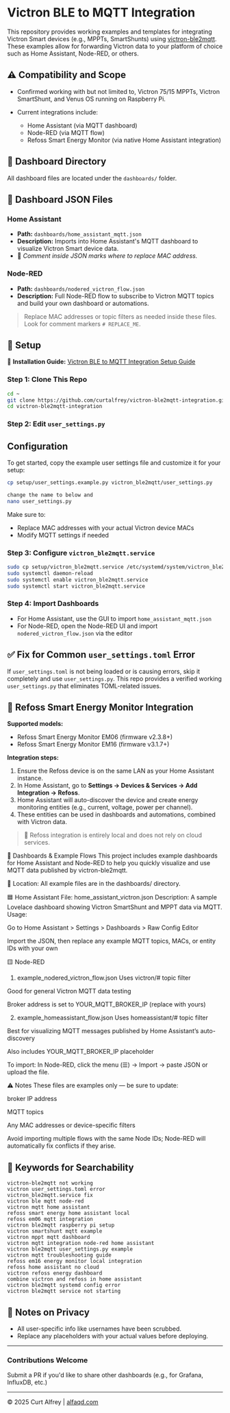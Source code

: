 # Victron BLE to MQTT Integration

This repository provides working examples and templates for integrating Victron Smart devices (e.g., MPPTs, SmartShunts) using [victron-ble2mqtt](https://github.com/Louisvdw/victron-ble2mqtt). These examples allow for forwarding Victron data to your platform of choice such as Home Assistant, Node-RED, or others.

## ⚠️ Compatibility and Scope

* Confirmed working with but not limited to, Victron 75/15 MPPTs, Victron SmartShunt, and Venus OS running on Raspberry Pi.
* Current integrations include:

  * Home Assistant (via MQTT dashboard)
  * Node-RED (via MQTT flow)
  * Refoss Smart Energy Monitor (via native Home Assistant integration)

## 📁 Dashboard Directory

All dashboard files are located under the `dashboards/` folder.

## 🧩 Dashboard JSON Files

### Home Assistant

* **Path:** `dashboards/home_assistant_mqtt.json`
* **Description:** Imports into Home Assistant's MQTT dashboard to visualize Victron Smart device data.
* 📝 *Comment inside JSON marks where to replace MAC address.*

### Node-RED

* **Path:** `dashboards/nodered_victron_flow.json`
* **Description:** Full Node-RED flow to subscribe to Victron MQTT topics and build your own dashboard or automations.

> Replace MAC addresses or topic filters as needed inside these files. Look for comment markers `# REPLACE_ME`.

## 🔧 Setup



📄 **Installation Guide:** [Victron BLE to MQTT Integration Setup Guide](https://github.com/curtalfrey/victron-ble2mqtt-integration/blob/main/Victron_BLE_to_MQTT_Integration_Setup_Guide.md)





### Step 1: Clone This Repo

```bash
cd ~
git clone https://github.com/curtalfrey/victron-ble2mqtt-integration.git
cd victron-ble2mqtt-integration
```

### Step 2: Edit `user_settings.py`


## Configuration

To get started, copy the example user settings file and customize it for your setup:

```bash
cp setup/user_settings.example.py victron_ble2mqtt/user_settings.py
```


```bash
change the name to below and 
nano user_settings.py
```

Make sure to:

* Replace MAC addresses with your actual Victron device MACs
* Modify MQTT settings if needed

### Step 3: Configure `victron_ble2mqtt.service`

```bash
sudo cp setup/victron_ble2mqtt.service /etc/systemd/system/victron_ble2mqtt.service
sudo systemctl daemon-reload
sudo systemctl enable victron_ble2mqtt.service
sudo systemctl start victron_ble2mqtt.service
```

### Step 4: Import Dashboards

* For Home Assistant, use the GUI to import `home_assistant_mqtt.json`
* For Node-RED, open the Node-RED UI and import `nodered_victron_flow.json` via the editor

## ✅ Fix for Common `user_settings.toml` Error

If `user_settings.toml` is not being loaded or is causing errors, skip it completely and use `user_settings.py`. This repo provides a verified working `user_settings.py` that eliminates TOML-related issues.

## 🔌 Refoss Smart Energy Monitor Integration

**Supported models:**

* Refoss Smart Energy Monitor EM06 (firmware v2.3.8+)
* Refoss Smart Energy Monitor EM16 (firmware v3.1.7+)

**Integration steps:**

1. Ensure the Refoss device is on the same LAN as your Home Assistant instance.
2. In Home Assistant, go to **Settings → Devices & Services → Add Integration → Refoss**.
3. Home Assistant will auto-discover the device and create energy monitoring entities (e.g., current, voltage, power per channel).
4. These entities can be used in dashboards and automations, combined with Victron data.

> 📝 Refoss integration is entirely local and does not rely on cloud services.

🧭 Dashboards & Example Flows
This project includes example dashboards for Home Assistant and Node-RED to help you quickly visualize and use MQTT data published by victron-ble2mqtt.

📁 Location:
All example files are in the dashboards/ directory.

🟦 Home Assistant
File: home_assistant_victron.json
Description: A sample Lovelace dashboard showing Victron SmartShunt and MPPT data via MQTT.
Usage:

Go to Home Assistant > Settings > Dashboards > Raw Config Editor

Import the JSON, then replace any example MQTT topics, MACs, or entity IDs with your own

🟨 Node-RED
1. example_nodered_victron_flow.json
Uses victron/# topic filter

Good for general Victron MQTT data testing

Broker address is set to YOUR_MQTT_BROKER_IP (replace with yours)

2. example_homeassistant_flow.json
Uses homeassistant/# topic filter

Best for visualizing MQTT messages published by Home Assistant’s auto-discovery

Also includes YOUR_MQTT_BROKER_IP placeholder

To import:
In Node-RED, click the menu (☰) → Import → paste JSON or upload the file.

⚠️ Notes
These files are examples only — be sure to update:

broker IP address

MQTT topics

Any MAC addresses or device-specific filters

Avoid importing multiple flows with the same Node IDs; Node-RED will automatically fix conflicts if they arise.

## 📌 Keywords for Searchability

```
victron-ble2mqtt not working
victron user_settings.toml error
victron_ble2mqtt.service fix
victron ble mqtt node-red
victron mqtt home assistant
refoss smart energy home assistant local
refoss em06 mqtt integration
victron ble2mqtt raspberry pi setup
victron smartshunt mqtt example
victron mppt mqtt dashboard
victron mqtt integration node-red home assistant
victron ble2mqtt user_settings.py example
victron mqtt troubleshooting guide
refoss em16 energy monitor local integration
refoss home assistant no cloud
victron refoss energy dashboard
combine victron and refoss in home assistant
victron ble2mqtt systemd config error
victron ble2mqtt service not starting
```

## 🔐 Notes on Privacy

* All user-specific info like usernames have been scrubbed.
* Replace any placeholders with your actual values before deploying.

---

### Contributions Welcome

Submit a PR if you'd like to share other dashboards (e.g., for Grafana, InfluxDB, etc.)

---

© 2025 Curt Alfrey | [alfaqd.com](https://alfaqd.com)
